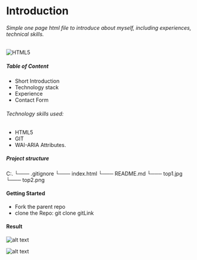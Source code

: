 # Introduction
###### Simple one page html file to introduce about myself, including experiences, technical skills.

![HTML5](https://img.shields.io/badge/html5-%23E34F26.svg?style=for-the-badge&logo=html5&logoColor=white)

##### Table of Content

- Short Introduction
- Technology stack
- Experience
- Contact Form

###### Technology skills used:
- HTML5
- GIT
- WAI-ARIA Attributes.


##### Project structure
C:.
 └───  .gitignore
 └───  index.html
 └───  README.md
 └───  top1.jpg
 └───  top2.png

#### Getting Started
- Fork the parent repo
- clone the Repo: git clone gitLink

#### Result

![alt text](https://github.com/smitha-2020/fs13-basic-html/blob/main/top1.jpg?raw=true)

![alt text](https://github.com/smitha-2020/fs13-basic-html/blob/main/top2.jpg?raw=true)